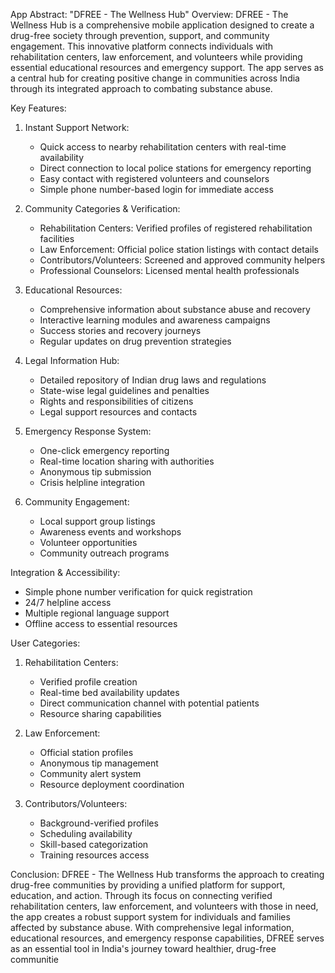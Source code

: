 App Abstract: "DFREE - The Wellness Hub"
Overview:
DFREE - The Wellness Hub is a comprehensive mobile application designed to create a drug-free society through prevention, support, and community engagement. This innovative platform connects individuals with rehabilitation centers, law enforcement, and volunteers while providing essential educational resources and emergency support. The app serves as a central hub for creating positive change in communities across India through its integrated approach to combating substance abuse.

Key Features:

1. Instant Support Network:
   - Quick access to nearby rehabilitation centers with real-time availability
   - Direct connection to local police stations for emergency reporting
   - Easy contact with registered volunteers and counselors
   - Simple phone number-based login for immediate access

2. Community Categories & Verification:
   - Rehabilitation Centers: Verified profiles of registered rehabilitation facilities
   - Law Enforcement: Official police station listings with contact details
   - Contributors/Volunteers: Screened and approved community helpers
   - Professional Counselors: Licensed mental health professionals

3. Educational Resources:
   - Comprehensive information about substance abuse and recovery
   - Interactive learning modules and awareness campaigns
   - Success stories and recovery journeys
   - Regular updates on drug prevention strategies

4. Legal Information Hub:
   - Detailed repository of Indian drug laws and regulations
   - State-wise legal guidelines and penalties
   - Rights and responsibilities of citizens
   - Legal support resources and contacts

5. Emergency Response System:
   - One-click emergency reporting
   - Real-time location sharing with authorities
   - Anonymous tip submission
   - Crisis helpline integration

6. Community Engagement:
   - Local support group listings
   - Awareness events and workshops
   - Volunteer opportunities
   - Community outreach programs

Integration & Accessibility:
- Simple phone number verification for quick registration
- 24/7 helpline access
- Multiple regional language support
- Offline access to essential resources

User Categories:
1. Rehabilitation Centers:
   - Verified profile creation
   - Real-time bed availability updates
   - Direct communication channel with potential patients
   - Resource sharing capabilities

2. Law Enforcement:
   - Official station profiles
   - Anonymous tip management
   - Community alert system
   - Resource deployment coordination

3. Contributors/Volunteers:
   - Background-verified profiles
   - Scheduling availability
   - Skill-based categorization
   - Training resources access

Conclusion:
DFREE - The Wellness Hub transforms the approach to creating drug-free communities by providing a unified platform for support, education, and action. Through its focus on connecting verified rehabilitation centers, law enforcement, and volunteers with those in need, the app creates a robust support system for individuals and families affected by substance abuse. With comprehensive legal information, educational resources, and emergency response capabilities, DFREE serves as an essential tool in India's journey toward healthier, drug-free communitie
